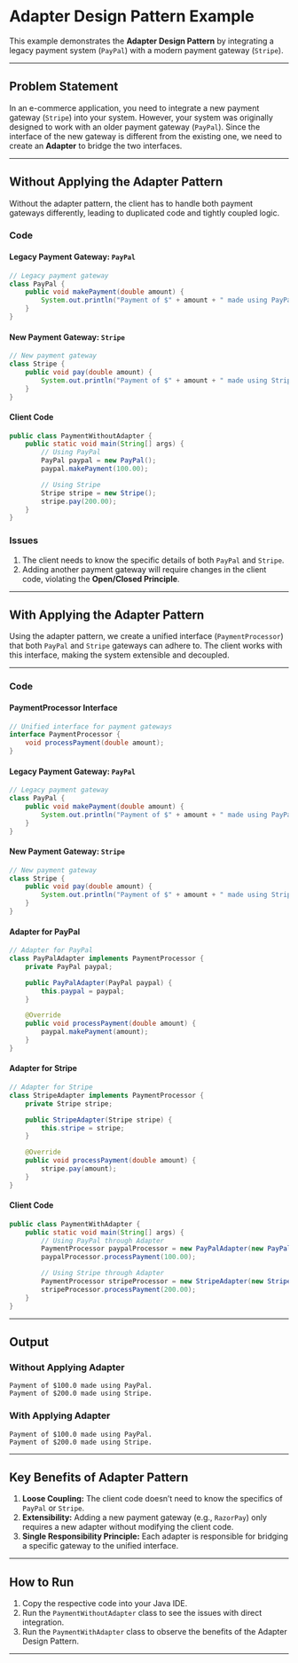 # Adapter Design Pattern Example

This example demonstrates the **Adapter Design Pattern** by integrating a legacy payment system (`PayPal`) with a modern payment gateway (`Stripe`).

---

## Problem Statement

In an e-commerce application, you need to integrate a new payment gateway (`Stripe`) into your system. However, your system was originally designed to work with an older payment gateway (`PayPal`). Since the interface of the new gateway is different from the existing one, we need to create an **Adapter** to bridge the two interfaces.

---

## Without Applying the Adapter Pattern

Without the adapter pattern, the client has to handle both payment gateways differently, leading to duplicated code and tightly coupled logic.

### Code

#### Legacy Payment Gateway: `PayPal`

```java
// Legacy payment gateway
class PayPal {
    public void makePayment(double amount) {
        System.out.println("Payment of $" + amount + " made using PayPal.");
    }
}
```

#### New Payment Gateway: `Stripe`

```java
// New payment gateway
class Stripe {
    public void pay(double amount) {
        System.out.println("Payment of $" + amount + " made using Stripe.");
    }
}
```

#### Client Code

```java
public class PaymentWithoutAdapter {
    public static void main(String[] args) {
        // Using PayPal
        PayPal paypal = new PayPal();
        paypal.makePayment(100.00);

        // Using Stripe
        Stripe stripe = new Stripe();
        stripe.pay(200.00);
    }
}
```

### Issues
1. The client needs to know the specific details of both `PayPal` and `Stripe`.
2. Adding another payment gateway will require changes in the client code, violating the **Open/Closed Principle**.

---

## With Applying the Adapter Pattern

Using the adapter pattern, we create a unified interface (`PaymentProcessor`) that both `PayPal` and `Stripe` gateways can adhere to. The client works with this interface, making the system extensible and decoupled.

---

### Code

#### PaymentProcessor Interface

```java
// Unified interface for payment gateways
interface PaymentProcessor {
    void processPayment(double amount);
}
```

#### Legacy Payment Gateway: `PayPal`

```java
// Legacy payment gateway
class PayPal {
    public void makePayment(double amount) {
        System.out.println("Payment of $" + amount + " made using PayPal.");
    }
}
```

#### New Payment Gateway: `Stripe`

```java
// New payment gateway
class Stripe {
    public void pay(double amount) {
        System.out.println("Payment of $" + amount + " made using Stripe.");
    }
}
```

#### Adapter for PayPal

```java
// Adapter for PayPal
class PayPalAdapter implements PaymentProcessor {
    private PayPal paypal;

    public PayPalAdapter(PayPal paypal) {
        this.paypal = paypal;
    }

    @Override
    public void processPayment(double amount) {
        paypal.makePayment(amount);
    }
}
```

#### Adapter for Stripe

```java
// Adapter for Stripe
class StripeAdapter implements PaymentProcessor {
    private Stripe stripe;

    public StripeAdapter(Stripe stripe) {
        this.stripe = stripe;
    }

    @Override
    public void processPayment(double amount) {
        stripe.pay(amount);
    }
}
```

#### Client Code

```java
public class PaymentWithAdapter {
    public static void main(String[] args) {
        // Using PayPal through Adapter
        PaymentProcessor paypalProcessor = new PayPalAdapter(new PayPal());
        paypalProcessor.processPayment(100.00);

        // Using Stripe through Adapter
        PaymentProcessor stripeProcessor = new StripeAdapter(new Stripe());
        stripeProcessor.processPayment(200.00);
    }
}
```

---

## Output

### Without Applying Adapter
```
Payment of $100.0 made using PayPal.
Payment of $200.0 made using Stripe.
```

### With Applying Adapter
```
Payment of $100.0 made using PayPal.
Payment of $200.0 made using Stripe.
```

---

## Key Benefits of Adapter Pattern

1. **Loose Coupling:** The client code doesn’t need to know the specifics of `PayPal` or `Stripe`.
2. **Extensibility:** Adding a new payment gateway (e.g., `RazorPay`) only requires a new adapter without modifying the client code.
3. **Single Responsibility Principle:** Each adapter is responsible for bridging a specific gateway to the unified interface.

---

## How to Run

1. Copy the respective code into your Java IDE.
2. Run the `PaymentWithoutAdapter` class to see the issues with direct integration.
3. Run the `PaymentWithAdapter` class to observe the benefits of the Adapter Design Pattern.

---
